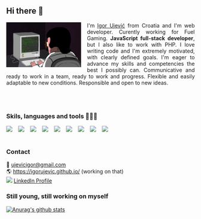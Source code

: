 ## Hi there 👋

<img align="left" alt="GIF" src="assets/ezgif.com-gif-maker.gif" width="200" height="120" style="margin-right: 1rem;"/>

<p style="text-align: justify;">I'm <a href="#">Igor Ujević</a> from Croatia and I'm web developer.
Curently working for Fuel Gaming. <strong>JavaScript full-stack developer</strong>, but I also like to work with PHP. I love writing code and I'm extremely motivated, with clearly defined goals. I'm eager to advance my skills and competencies the best I possibly can. Communicative and ready to work in a team, ready to work and progress. Flexible and easily adaptable to new conditions. Responsible and open to new ideas.</p><br><br>

### Skils, languages and tools 👨🏽‍💻

<div style="display: flex; margin-top: 1rem;">
<i>
    <img height="40" style="margin-right: 1rem;" src="https://cdn.jsdelivr.net/npm/simple-icons@3.13.0/icons/javascript.svg">
</i>

<i>
    <img height="40" style="margin-right: 1rem;" src="https://img.icons8.com/wired/64/000000/react.png"/>
</i>

<i>
    <img src="https://cdn.jsdelivr.net/npm/simple-icons@3.13.0/icons/vue-dot-js.svg" width="40" style="margin-right: 1rem;">
</i>

<i>
    <img src="https://img.icons8.com/windows/32/000000/nodejs.png" width="40" style="margin-right: 1rem;"/>
</i>

<i>
    <img src="https://img.icons8.com/ios-filled/50/000000/php-logo.png" width="40" style="margin-right: 1rem;"/>
</i>

<i>
    <img src="https://cdn.jsdelivr.net/npm/simple-icons@3.13.0/icons/mongodb.svg" width="40" style="margin-right: 1rem;"/>
</i>

<i>
    <img src="https://img.icons8.com/material/50/000000/postgreesql.png" width="40" style="margin-right: 1rem;"/>
</i>

<i>
    <img src="https://img.icons8.com/ios/50/000000/mysql-logo.png" width="40" style="margin-right: 1rem;"/>
</i>

<i>
    <img src="https://img.icons8.com/android/24/000000/more.png" 
    width="40" style="margin-right: 1rem;"/>
</i>
</div>

<br>

### Contact

:e-mail: ujevicigor@gmail.com
<br> 🌎 https://igorujevic.github.io/ (working on that)
<br> <img src="https://img.icons8.com/bubbles/50/000000/linkedin.png" width="20"/> <a href="https://www.linkedin.com/in/igor-ujevi%C4%87-9a65931ab/">LinkedIn Profile</a>

### Still young, still working on myself

[![Anurag's github stats](https://github-readme-stats.vercel.app/api?username=igorujevic)](https://github.com/anuraghazra/github-readme-stats)

<!--
**igorujevic/igorujevic** is a ✨ _special_ ✨ repository because its `README.md` (this file) appears on your GitHub profile.

Here are some ideas to get you started:

- 🔭 I’m currently working on ...
- 🌱 I’m currently learning ...
- 👯 I’m looking to collaborate on ...
- 🤔 I’m looking for help with ...
- 💬 Ask me about ...
- 📫 How to reach me: ...
- 😄 Pronouns: ...
- ⚡ Fun fact: ...
-->
